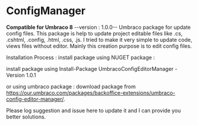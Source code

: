 # ConfigManager
**Compatible for Umbraco 8**
--version : 1.0.0--
 Umbraco package for update config files.
 This package is help to update project editable files like .cs, .cshtml, .config, .html, .css, .js.
 I tried to make it very simple to update code, views files without editor.
 Mainly this creation purpose is to edit config files.
 
 Installation Process :
 install package using NUGET package :
 
 install package using 
 Install-Package UmbracoConfigEditorManager -Version 1.0.1
 
 or using umbraco package : download package from
 https://our.umbraco.com/packages/backoffice-extensions/umbraco-config-editor-manager/.
 
 Please log suggestion and issue here to update it and I can provide you better solutions.
 

